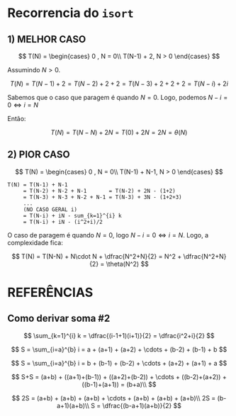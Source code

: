 # Recorrencia do `isort`

## 1) MELHOR CASO

$$
T(N) = 
\begin{cases}
0 , N = 0\\
T(N-1) + 2, N > 0
\end{cases}
$$

Assumindo $N > 0$.

$$
T(N) = T(N-1) + 2 = T(N-2) + 2 + 2 = T(N-3) + 2 + 2 + 2 = T(N-i) + 2i
$$ 

Sabemos que o caso que paragem é quando $N=0$. Logo, podemos $N-i=0 \Leftrightarrow i = N$

Então:

$$
T(N) = T(N-N) + 2N = T(0) + 2N = 2N = \theta(N)
$$

## 2) PIOR CASO

$$
T(N) = 
\begin{cases}
0 , N = 0\\
T(N-1) + N-1, N > 0
\end{cases}
$$

```
T(N) = T(N-1) + N-1
     = T(N-2) + N-2 + N-1       = T(N-2) + 2N - (1+2)
     = T(N-3) + N-3 + N-2 + N-1 = T(N-3) + 3N - (1+2+3)
     ...
     (NO CASO GERAL i)
     = T(N-i) + iN - sum_{k=1}^{i} k
     = T(N-i) + iN - (i^2+i)/2
```

O caso de paragem é quando $N=0$, logo $N-i=0 \Leftrightarrow i =N$. Logo, a complexidade fica:

$$
T(N) = T(N-N) + N\cdot N + \dfrac{N^2+N}{2} = N^2 + \dfrac{N^2+N}{2} = \theta(N^2)
$$

# REFERÊNCIAS

## Como derivar soma #2
$$
\sum_{k=1}^{i} k = \dfrac{(i-1+1)(i+1)}{2} = \dfrac{i^2+i}{2}
$$

$$
S = \sum_{i=a}^{b} i = a + (a+1) + (a+2) + \cdots + (b-2) + (b-1) + b
$$

$$
S = \sum_{i=a}^{b} i = b + (b-1) + (b-2) + \cdots + (a+2) + (a+1) + a
$$

$$
S+S = (a+b) + ((a+1)+(b-1)) +  ((a+2)+(b-2)) + \cdots + ((b-2)+(a+2)) + ((b-1)+(a+1)) = (b+a)\\
$$

$$
2S = (a+b) + (a+b) + (a+b) + \cdots + (a+b) + (a+b) + (a+b)\\
2S = (b-a+1)(a+b)\\
S = \dfrac{(b-a+1)(a+b)}{2}
$$
